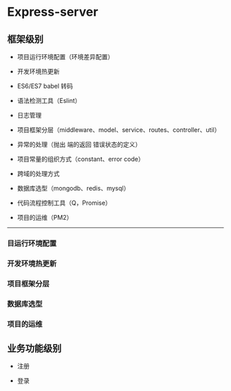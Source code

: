 # Express-server
## 框架级别
* 项目运行环境配置（环境差异配置）

* 开发环境热更新

* ES6/ES7 babel 转码

* 语法检测工具（Eslint）

* 日志管理

* 项目框架分层（middleware、model、service、routes、controller、util）

* 异常的处理（抛出 端的返回 错误状态的定义）

* 项目常量的组织方式（constant、error code）

* 跨域的处理方式

* 数据库选型（mongodb、redis、mysql）

* 代码流程控制工具（Q，Promise）

* 项目的运维（PM2）
- - -

### 目运行环境配置
### 开发环境热更新
### 项目框架分层
### 数据库选型
### 项目的运维

## 业务功能级别
* 注册

* 登录


